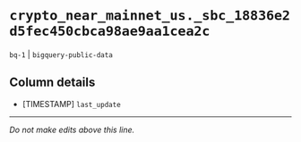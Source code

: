 # `crypto_near_mainnet_us._sbc_18836e2d5fec450cbca98ae9aa1cea2c`
`bq-1` | `bigquery-public-data`

## Column details
* [TIMESTAMP] `last_update`

-------------------------------------------------------------------------------
*Do not make edits above this line.*

